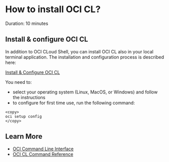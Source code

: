 # How to install OCI CL?
Duration: 10 minutes

## Install & configure OCI CL
In addition to OCI CLoud Shell, you can install OCI CL also in your local terminal application.
The installation and configuration process is described here:

[Install & Configure OCI CL](https://docs.oracle.com/en-us/iaas/Content/API/SDKDocs/cliinstall.htm)

You need to:
* select your operating system (Linux, MacOS, or Windows) and follow the instructions
* to configure for first time use, run the following command: 

```
<copy>
oci setup config
</copy>
``` 


## Learn More

* [OCI Command Line Interface](https://docs.oracle.com/en-us/iaas/Content/API/Concepts/cliconcepts.htm)
* [OCI CL Command Reference](https://docs.oracle.com/en-us/iaas/tools/oci-cli/2.9.5/oci_cli_docs/index.html)


